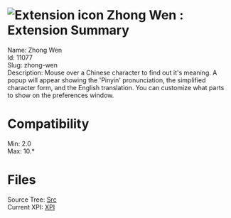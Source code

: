 # ![Extension icon](https://addons.thunderbird.net/user-media/addon_icons/11/11077-64.png?modified=1307028041) Zhong Wen : Extension Summary

Name: Zhong Wen  
Id: 11077  
Slug: zhong-wen  
Description: Mouse over a Chinese character to find out it's meaning. A popup will appear showing the 'Pinyin' pronunciation, the simplified character form, and the English translation. You can customize what parts to show on the preferences window.
  

# Compatibility
Min: 2.0  
Max: 10.*  

# Files

Source Tree: [Src](C:/Dev/Thunderbird/ThunderKdB/xall/xOther/11077-zhong-wen/src)  
Current XPI: [XPI](C:/Dev/Thunderbird/ThunderKdB/xall/xOther/11077-zhong-wen/xpi)  



